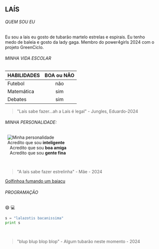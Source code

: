LAÍS
---
###### QUEM SOU EU
Eu sou a lais eu gosto de tubarão martelo estrelas e espirais.
Eu tenho medo de baleia e gosto da lady gaga.
Membro do power4girls 2024 com o projeto GreenCiclo.

###### MINHA VIDA ESCOLAR

|HABILIDADES|BOA ou NÃO|
|:-----|:----:|
|Futebol|não|
|Matemática|sim|
|Debates|sim|
>"Laís sabe fazer...ah a Laís é legal" - Jungles, Eduardo-2024

###### MINHA PERSONALIDADE:

  ![Minha personalidade](https://encrypted-tbn0.gstatic.com/images?q=tbn:ANd9GcTAkUC21cNVuBq8SHyddHg1bHKnQX4ja9YI6WPuUAW-vXOrt3fP)     
  Acredito que sou **inteligente**    
    Acredito que sou **boa amiga**             
    Acredito que sou **gente fina**   
      
    
  >"A laís sabe fazer estrelinha" - Mãe - 2024


[Golfinhoa fumando um baiacu](https://youtu.be/l_CkUcTPzoE)

###### PROGRAMAÇÃO
:smile: :computer:  
~~~python
s = "lalazotis bacanissima"
print s
~~~
    
>"blup blup blop blop" - Algum tubarão neste momento - 2024

